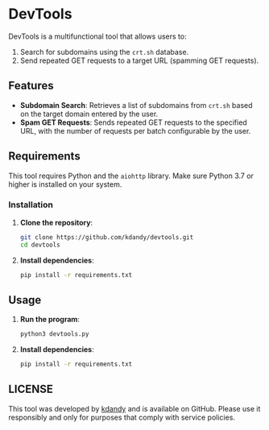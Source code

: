 # DevTools

DevTools is a multifunctional tool that allows users to:
1. Search for subdomains using the `crt.sh` database.
2. Send repeated GET requests to a target URL (spamming GET requests).

## Features
- **Subdomain Search**: Retrieves a list of subdomains from `crt.sh` based on the target domain entered by the user.
- **Spam GET Requests**: Sends repeated GET requests to the specified URL, with the number of requests per batch configurable by the user.

## Requirements
This tool requires Python and the `aiohttp` library. Make sure Python 3.7 or higher is installed on your system.

### Installation
1. **Clone the repository**:
   ```bash
   git clone https://github.com/kdandy/devtools.git
   cd devtools
2. **Install dependencies**:
   ```bash
   pip install -r requirements.txt

## Usage
1. **Run the program**:
   ```bash
   python3 devtools.py
2. **Install dependencies**:
   ```bash
   pip install -r requirements.txt

## LICENSE

This tool was developed by [kdandy](https://github.com/kdandy/devtools/blob/main/LICENSE) and is available on GitHub. Please use it responsibly and only for purposes that comply with service policies.

   
